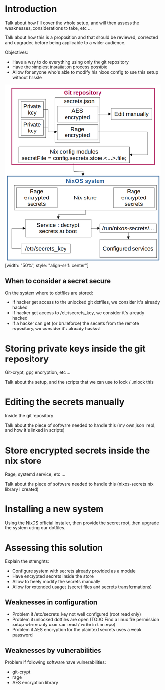 # Introduction

Talk about how I'll cover the whole setup, and will then assess the weaknesses, considerations to take, etc ...

Talk about how this is a proposition and that should be reviewed, corrected and upgraded before being applicable to a wider audience. 

Objectives:
- Have a way to do everything using only the git repository
- Have the simplest installation process possible
- Allow for anyone who's able to modify his nixos config to use this setup without hassle

![The flow chart for the secrets management inside NixOS](/images/attempt_nixos_secrets/secrets_flow.png)[width: "50%", style: "align-self: center"]

## When to consider a secret secure

On the system where to dotfiles are stored:

- If hacker get access to the unlocked git dotfiles, we consider it's already hacked
- If hacker get access to /etc/secrets_key, we consider it's already hacked
- If a hacker can get (or bruteforce) the secrets from the remote repository, we consider it's already hacked

# Storing private keys inside the git repository

Git-crypt, gpg encryption, etc ...

Talk about the setup, and the scripts that we can use to lock / unlock this

# Editing the secrets manually

Inside the git repository

Talk about the piece of software needed to handle this (my own json_repl, and how it's linked in scripts)

# Store encrypted secrets inside the nix store

Rage, systemd service, etc ...

Talk about the piece of software needed to handle this (nixos-secrets nix library I created)

# Installing a new system

Using the NixOS official installer, then provide the secret root, then upgrade the system using our dotfiles.

# Assessing this solution

Explain the strenghts:
- Configure system with secrets already provided as a module
- Have encrypted secrets inside the store
- Allow to freely modify the secrets manually
- Allow for extended usages (secret files and secrets transformations)

## Weaknesses in configuration

- Problem if /etc/secrets_key not well configured (root read only)
- Problem if unlocked dotfiles are open (TODO Find a linux file permission setup where only user can read / write in the repo)
- Problem if AES encryption for the plaintext secrets uses a weak password

## Weaknesses by vulnerabilities

Problem if following software have vulnerabilities:
- git-crypt
- rage
- AES encryption library

[xe_article]: https://xeiaso.net/blog/nixos-encrypted-secrets-2021-01-20/
[secret_mgt_comparison]: https://nixos.wiki/wiki/Comparison_of_secret_managing_schemes

